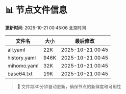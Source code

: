 # 📊 节点文件信息

**更新时间**: 2025-10-21 00:45:06 北京时间

| 文件名 | 大小 | 最后修改 |
|--------|------|----------|
| all.yaml | 22K | 2025-10-21 00:45 |
| history.yaml | 946K | 2025-10-21 00:45 |
| mihomo.yaml | 32K | 2025-10-21 00:45 |
| base64.txt | 19K | 2025-10-21 00:45 |

> 🔄 文件每30分钟自动更新，确保节点的新鲜度和可用性
